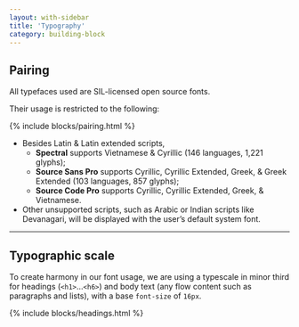 ```yaml
---
layout: with-sidebar
title: 'Typography'
category: building-block
---
```


## Pairing

All typefaces used are SIL-licensed open source fonts.

Their usage is restricted to the following:  

{% include blocks/pairing.html %}

- Besides Latin & Latin extended scripts,
  - **Spectral** supports Vietnamese & Cyrillic (146 languages, 1,221 glyphs);
  - **Source Sans Pro** supports Cyrillic, Cyrillic Extended, Greek, & Greek Extended (103 languages, 857 glyphs);
  - **Source Code Pro** supports Cyrillic, Cyrillic Extended, Greek, & Vietnamese.
- Other unsupported scripts, such as Arabic or Indian scripts like Devanagari, will be displayed with the user’s default system font.

---

## Typographic scale

To create harmony in our font usage, we are using a typescale in minor third for headings (`<h1>`...`<h6>`) and body text (any flow content such as paragraphs and lists), with a base `font-size` of `16px`.

{% include blocks/headings.html %}
